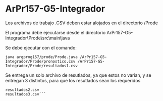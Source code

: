 # ArPr157-G5-Integrador

Los archivos de trabajo .CSV deben estar alojados en el directorio /Prode

El programa debe ejecutarse desde el directorio ArPr157-G5-Integrador\Prode\src\main\java

Se debe ejecutar con el comando:

```java argprog157/prode/Prode.java /ArPr157-G5-Integrador/Prode/pronostico.csv /ArPr157-G5-Integrador/Prode/resultados1.csv```

Se entrega un solo archivo de resutlados, ya que estos no varían, y se entregan 3 distintos, para que los resutlados sean los requeridos
```resultados1.csv
resultados2.csv
resultados3.csv```

